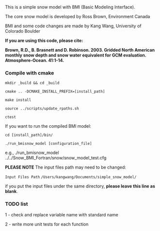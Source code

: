 This is a simple snow model with BMI (Basic Modeling Interface).

The core snow model is developed by Ross Brown, Environment Canada 

BMI and some code changes are made by Kang Wang, University of Colorado Boulder

**If you are using this code, please cite:**

**Brown, R.D., B. Brasnett and D. Robinson. 2003. Gridded North American monthly snow depth and snow water equivalent for GCM evaluation. Atmosphere-Ocean. 41:1-14.**

### Compile with cmake ###

`mkdir _build && cd _build`

`cmake .. -DCMAKE_INSTALL_PREFIX=[install_path]`

`make install`

`source ../scripts/update_rpaths.sh`

`ctest`

If you want to run the compiled BMI model:

`cd [install_path]/bin/`

`./run_bmisnow_model [configuration_file]`

e.g., ./run_bmisnow_model ../../Snow_BMI_Fortran/snow/snow_model_test.cfg

**PLEASE NOTE** The input files path may need to be changed:

`Input Files Path`
`/Users/kangwang/Documents/simple_snow_model/`

if you put the input files under the same directory, **please leave this line as blank**.

### TODO list ###

1 - check and replace variable name with standard name

2 - write more unit tests for each function
